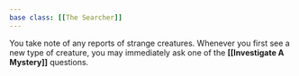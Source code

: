 ```yaml
---
base class: [[The Searcher]]
---
```

You take note of any reports of strange creatures. Whenever you first see a new type of creature, you may immediately ask one of the **[[Investigate A Mystery]]** questions.